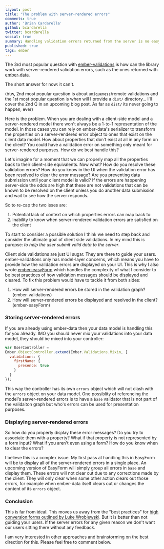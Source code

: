 ```yaml
---
layout: post
title: "The problem with server-rendered errors"
comments: true
author: 'Brian Cardarella'
github: bcardarella
twitter: bcardarella
social: true
summary: Handling validation errors returned from the server is no easy task
published: true
tags: ember
---
```


The 3rd most popular question with
[ember-validations](https://github.com/dockyard/ember-validations) is
how can the library work with server-rendered validation errors, such as
the ones returned with [ember-data](https://github.com/emberjs/data).

The short answer for now: it can't.

(btw, 2nd most popular question is about `uniqueness`/remote validations
and the 1st most popular question is when will I provide a `dist/`
directory... I'll cover the 2nd Q in an upcoming blog post. As far as
`dist/` its never going to happen, ever)

Here is the problem. When you are dealing with a client-side model and a
server-rendered model there won't always be a 1-to-1 representation of the
model. In those cases you can rely on ember-data's serializer to
transform the properties on a server-rendered error object to ones that
exist on the client data model. How about properties that don't exist at
all in any form on the client? You could have a validation error on
something only meant for server-rendered purposes. How do we best handle
this?

Let's imagine for a moment that we can properly map all the properties
back to their client-side equivalents. Now what? How do you resolve
these validation errors? How do you know in the UI when the validation
error has been resolved to clear the error message? Are you preventing data
submission until your client model is valid? If the errors are happening
server-side the odds are high that these are not validations that can be
known to be resolved on the client unless you do another data
submission and wait to see how the server responds.

So to re-cap the two isses are:

1. Potential lack of context on which properties errors can map back to
1. Inability to know when server-rendered validation errors are
   satisfied on the client

To start to consider a possible solution I think we need to step back
and consider the ultimate goal of client side validations. In my mind
this is puropse: *to help the user submit valid data to the server*.

Client side validations are just UI sugar. They are there to guide your
users. ember-validations only has model-layer concerns, which means you
have to provide how the validation errors are displayed on your UI. This
is why I also wrote
[ember-easyForm](https://github.com/dockyard/ember-easyForm) which
handles the complexity of what I consider to be best practices of how
validation messages should be displayed and cleared. To fix this problem
would have to tackle it from both sides:

1. How will server-rendered errors be stored in the validation graph?
   (ember-validations)
1. How will server-rendered errors be displayed and resolved in the client?
   (ember-easyForm)

### Storing server-rendered errors

If you are already using ember-data then your data model is handling
this for you already. IMO you should never mix your validations into
your data model, they should be mixed into your controller:

```javascript
var UserController =
Ember.ObjectController.extend(Ember.Validations.Mixin, {
  validations: {
    firstName: {
      presence: true
    }
  }
});
```

This way the controller has its own `errors` object which will not clash
with the `errors` object on your data model. One possiblity of
referencing the model's server-rendered errors is to have a `base`
validator that is not part of the validaiton graph but who's errors can
be used for presentation purposes.

### Displaying server-rendered errors

So how do you properly display these error messages? Do you try to
associate them with a property? What if that property is not represented
by a form input? What if you aren't even using a form? How do you know
when to clear the errors?

I believe this is a complex issue. My first pass at handling this in
EasyForm will be to display all of the server-rendered errors in a
single place. An upcoming version of EasyForm will simply group all
errors in `base` and display them. These errors will not clear out due
to any corrections made by the client. They will only clear when some
other action clears out those errors, for example when ember-data itself
clears out or changes the content of its `errors` object.

### Conclusion

This is far from ideal. This moves us away from the "best practices" for
[high conversion forms outlined by Luke
Wroblewski](http://alistapart.com/article/inline-validation-in-web-forms).
But it is better than not guiding your users. If the server errors for
any given reason we don't want our users sitting there without any
feedback.

I am very interested in other approaches and brainstorming on the best
direction for this. Please feel free to comment below.
